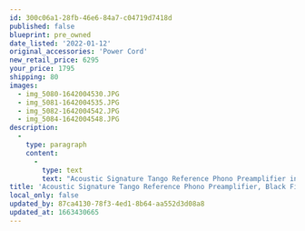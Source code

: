 ```yaml
---
id: 300c06a1-28fb-46e6-84a7-c04719d7418d
published: false
blueprint: pre_owned
date_listed: '2022-01-12'
original_accessories: 'Power Cord'
new_retail_price: 6295
your_price: 1795
shipping: 80
images:
  - img_5080-1642004530.JPG
  - img_5081-1642004535.JPG
  - img_5082-1642004542.JPG
  - img_5084-1642004548.JPG
description:
  -
    type: paragraph
    content:
      -
        type: text
        text: "Acoustic Signature Tango Reference Phono Preamplifier in black finish. This is a world-class phono stage that is built like the proverbial brick house and weighs more than some amplifiers! The unit is in perfect physical and functional condition and sells as new currently for $6,295.00\_\_"
title: 'Acoustic Signature Tango Reference Phono Preamplifier, Black Finish'
local_only: false
updated_by: 87ca4130-78f3-4ed1-8b64-aa552d3d08a8
updated_at: 1663430665
---
```

